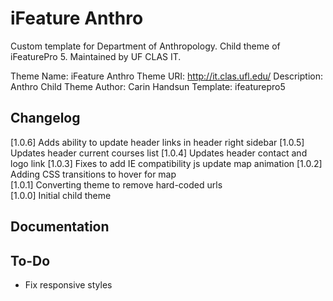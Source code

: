 iFeature Anthro
================

Custom template for Department of Anthropology. Child theme of iFeaturePro 5. Maintained by UF CLAS IT.

Theme Name:     iFeature Anthro
Theme URI:		http://it.clas.ufl.edu/
Description:    Anthro Child Theme
Author:         Carin Handsun
Template:       ifeaturepro5

Changelog
----------

[1.0.6] Adds ability to update header links in header right sidebar
[1.0.5] Updates header current courses list 
[1.0.4] Updates header contact and logo link 
[1.0.3] Fixes to add IE compatibility js update map animation 
[1.0.2] Adding CSS transitions to hover for map 	
[1.0.1] Converting theme to remove hard-coded urls 	
[1.0.0] Initial child theme

Documentation
--------------


To-Do
------
* Fix responsive styles
